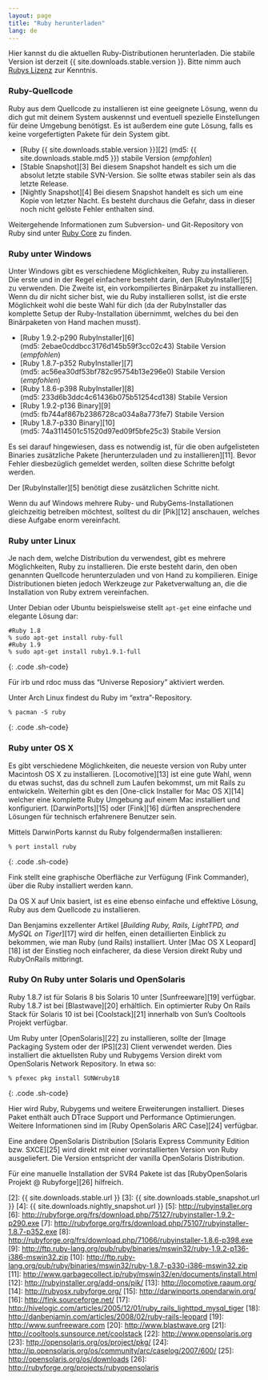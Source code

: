 ```yaml
---
layout: page
title: "Ruby herunterladen"
lang: de
---
```


Hier kannst du die aktuellen Ruby-Distributionen herunterladen. Die
stabile Version ist derzeit {{ site.downloads.stable.version }}.
Bitte nimm auch [Rubys Lizenz][1] zur Kenntnis.

### Ruby-Quellcode

Ruby aus dem Quellcode zu installieren ist eine geeignete Lösung, wenn
du dich gut mit deinem System auskennst und eventuell spezielle
Einstellungen für deine Umgebung benötigst. Es ist außerdem eine gute
Lösung, falls es keine vorgefertigten Pakete für dein System gibt.

* [Ruby {{ site.downloads.stable.version }}][2]
  (md5:&nbsp;{{ site.downloads.stable.md5 }}) stabile Version (*empfohlen*)
* [Stable Snapshot][3] Bei diesem Snapshot handelt es sich um die
  absolut letzte stabile SVN-Version. Sie sollte etwas stabiler sein als
  das letzte Release.
* [Nightly Snapshot][4] Bei diesem Snapshot handelt es sich um eine
  Kopie von letzter Nacht. Es besteht durchaus die Gefahr, dass in
  dieser noch nicht gelöste Fehler enthalten sind.

Weitergehende Informationen zum Subversion- und Git-Repository von Ruby
sind unter [Ruby Core](/en/community/ruby-core/) zu finden.

### Ruby unter Windows

Unter Windows gibt es verschiedene Möglichkeiten, Ruby zu installieren.
Die erste und in der Regel einfachere besteht darin, den
[RubyInstaller][5] zu verwenden. Die Zweite ist, ein vorkompiliertes
Binärpaket zu installieren. Wenn du dir nicht sicher bist, wie du Ruby
installieren sollst, ist die erste Möglichkeit wohl die beste Wahl für
dich (da der RubyInstaller das komplette Setup der Ruby-Installation
übernimmt, welches du bei den Binärpaketen von Hand machen musst).

* [Ruby 1.9.2-p290 RubyInstaller][6]
  (md5:&nbsp;2ebae0cddbcc3176d145b59f3cc02c43) Stabile Version (*empfohlen*)
* [Ruby 1.8.7-p352 RubyInstaller][7]
  (md5:&nbsp;ac56ea30df53bf782c95754b13e296e0) Stabile Version (*empfohlen*)
* [Ruby 1.8.6-p398 RubyInstaller][8]
  (md5:&nbsp;233d6b3ddc4c61436b075b51254cd138) Stabile Version
* [Ruby 1.9.2-p136 Binary][9] (md5:&nbsp;fb744af867b2386728ca034a8a773fe7)
  Stabile Version
* [Ruby 1.8.7-p330 Binary][10] (md5:&nbsp;74a3114501c51520d97ed09f5bfe25c3)
  Stabile Version

Es sei darauf hingewiesen, dass es notwendig ist, für die oben
aufgelisteten Binaries zusätzliche Pakete [herunterzuladen und zu
installieren][11]. Bevor Fehler diesbezüglich gemeldet werden, sollten
diese Schritte befolgt werden.

Der [RubyInstaller][5] benötigt diese zusätzlichen Schritte nicht.

Wenn du auf Windows mehrere Ruby- und RubyGems-Installationen
gleichzeitig betreiben möchtest, solltest du dir [Pik][12] anschauen,
welches diese Aufgabe enorm vereinfacht.

### Ruby unter Linux

Je nach dem, welche Distribution du verwendest, gibt es mehrere
Möglichkeiten, Ruby zu installieren. Die erste besteht darin, den oben
genannten Quellcode herunterzuladen und von Hand zu kompilieren. Einige
Distributionen bieten jedoch Werkzeuge zur Paketverwaltung an, die die
Installation von Ruby extrem vereinfachen.

Unter Debian oder Ubuntu beispielsweise stellt `apt-get` eine einfache
und elegante Lösung dar:

    #Ruby 1.8
    % sudo apt-get install ruby-full
    #Ruby 1.9
    % sudo apt-get install ruby1.9.1-full
{: .code .sh-code}

Für irb und rdoc muss das “Universe Reposiory” aktiviert werden.

Unter Arch Linux findest du Ruby im “extra”-Repository.

    % pacman -S ruby
{: .code .sh-code}

### Ruby unter OS X

Es gibt verschiedene Möglichkeiten, die neueste version von Ruby unter
Macintosh OS X zu installieren. [Locomotive][13] ist eine gute Wahl,
wenn du etwas suchst, das du schnell zum Laufen bekommst, um mit Rails
zu entwickeln. Weiterhin gibt es den [One-click Installer for Mac OS
X][14] welcher eine komplette Ruby Umgebung auf einem Mac installiert
und konfiguriert. [DarwinPorts][15] oder [Fink][16] dürften
ansprechendere Lösungen für technisch erfahrenere Benutzer sein.

Mittels DarwinPorts kannst du Ruby folgendermaßen installieren:

    % port install ruby
{: .code .sh-code}

Fink stellt eine graphische Oberfläche zur Verfügung (Fink Commander),
über die Ruby installiert werden kann.

Da OS X auf Unix basiert, ist es eine ebenso einfache und effektive
Lösung, Ruby aus dem Quellcode zu installieren.

Dan Benjamins exzellenter Artikel [*Building Ruby, Rails, LightTPD, and
MySQL on Tiger*][17] wird dir helfen, einen detaillierten Einblick zu
bekommen, wie man Ruby (und Rails) installiert. Unter [Mac OS X
Leopard][18] ist der Einstieg noch einfacherer, da diese Version direkt
Ruby und RubyOnRails mitbringt.

### Ruby On Ruby unter Solaris und OpenSolaris

Ruby 1.8.7 ist für Solaris 8 bis Solaris 10 unter [Sunfreeware][19]
verfügbar. Ruby 1.8.7 ist bei [Blastwave][20] erhältlich. Ein
optimierter Ruby On Rails Stack für Solaris 10 ist bei [Coolstack][21]
innerhalb von Sun’s Cooltools Projekt verfügbar.

Um Ruby unter [OpenSolaris][22] zu installieren, sollte der [Image
Packaging System oder der IPS][23] Client verwendet werden. Dies
installiert die aktuellsten Ruby und Rubygems Version direkt vom
OpenSolaris Network Repository. In etwa so:

    % pfexec pkg install SUNWruby18
{: .code .sh-code}

Hier wird Ruby, Rubygems und weitere Erweiterungen installiert. Dieses
Paket enthält auch DTrace Support und Performance Optimierungen. Weitere
Informationen sind im [Ruby OpenSolaris ARC Case][24] verfügbar.

Eine andere OpenSolaris Distribution [Solaris Express Community Edition
bzw. SXCE][25] wird direkt mit einer vorinstallierten Version von Ruby
ausgeliefert. Die Version entspricht der vanilla OpenSolaris
Distribution.

Für eine manuelle Installation der SVR4 Pakete ist das [RubyOpenSolaris
Projekt @ Rubyforge][26] hilfreich.



[1]: http://www.ruby-lang.org/de/about/license.txt 
[2]: {{ site.downloads.stable.url }}
[3]: {{ site.downloads.stable_snapshot.url }}
[4]: {{ site.downloads.nightly_snapshot.url }}
[5]: http://rubyinstaller.org 
[6]: http://rubyforge.org/frs/download.php/75127/rubyinstaller-1.9.2-p290.exe 
[7]: http://rubyforge.org/frs/download.php/75107/rubyinstaller-1.8.7-p352.exe 
[8]: http://rubyforge.org/frs/download.php/71066/rubyinstaller-1.8.6-p398.exe 
[9]: http://ftp.ruby-lang.org/pub/ruby/binaries/mswin32/ruby-1.9.2-p136-i386-mswin32.zip 
[10]: http://ftp.ruby-lang.org/pub/ruby/binaries/mswin32/ruby-1.8.7-p330-i386-mswin32.zip 
[11]: http://www.garbagecollect.jp/ruby/mswin32/en/documents/install.html 
[12]: http://rubyinstaller.org/add-ons/pik/ 
[13]: http://locomotive.raaum.org/ 
[14]: http://rubyosx.rubyforge.org/ 
[15]: http://darwinports.opendarwin.org/ 
[16]: http://fink.sourceforge.net/ 
[17]: http://hivelogic.com/articles/2005/12/01/ruby_rails_lighttpd_mysql_tiger 
[18]: http://danbenjamin.com/articles/2008/02/ruby-rails-leopard 
[19]: http://www.sunfreeware.com 
[20]: http://www.blastwave.org 
[21]: http://cooltools.sunsource.net/coolstack 
[22]: http://www.opensolaris.org 
[23]: http://opensolaris.org/os/project/pkg/ 
[24]: http://jp.opensolaris.org/os/community/arc/caselog/2007/600/ 
[25]: http://opensolaris.org/os/downloads 
[26]: http://rubyforge.org/projects/rubyopensolaris 
